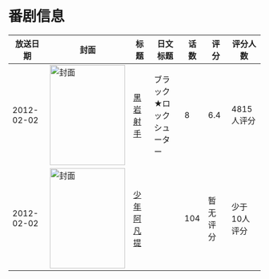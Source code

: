# 番剧信息

|放送日期|封面|标题|日文标题|话数|评分|评分人数|
|---|---|---|---|---|---|---|
|2012-02-02|<img src="//lain.bgm.tv/pic/cover/c/fa/4c/22179_fkp9h.jpg" alt="封面" style="width:150px;height:200px;object-fit:cover;">|[黑岩射手](https://bangumi.tv/subject/22179)|ブラック★ロックシューター|8|6.4|4815人评分|
|2012-02-02|<img src="//lain.bgm.tv/pic/cover/c/09/49/102935_G4p4K.jpg" alt="封面" style="width:150px;height:200px;object-fit:cover;">|[少年阿凡提](https://bangumi.tv/subject/102935)||104|暂无评分|少于10人评分|
